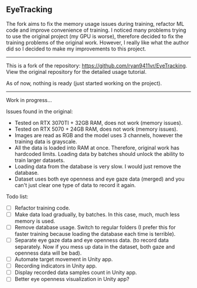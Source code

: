 ## EyeTracking
The fork aims to fix the memory usage issues during training, refactor ML code and improve convenience of training.
I noticed many problems trying to use the original project (my GPU is worse), therefore decided to fix the training problems of the original work.
However, I really like what the author did so I decided to make my improvements to this project.

---
This is a fork of the repository: https://github.com/ryan9411vr/EyeTracking.
View the original repository for the detailed usage tutorial. 

As of now, nothing is ready (just started working on the project).

--- 

Work in progress...

Issues found in the original:
- Tested on RTX 3070TI + 32GB RAM, does not work (memory issues).
- Tested on RTX 5070 + 24GB RAM, does not work (memory issues).
- Images are read as RGB and the model uses 3 channels, however the training data is grayscale.
- All the data is loaded into RAM at once. Therefore, original work has hardcoded limits. Loading data by batches should unlock the ability to train larger datasets.
- Loading data from the database is very slow. I would just remove the database.
- Dataset uses both eye openness and eye gaze data (merged) and you can't just clear one type of data to record it again. 

Todo list:
- [ ] Refactor training code.
- [ ] Make data load gradually, by batches. In this case, much, much less memory is used.
- [ ] Remove database usage. Switch to regular folders (I prefer this for faster training because loading the database each time is terrible).
- [ ] Separate eye gaze data and eye openness data. (to record data separately. Now if you mess up data in the dataset, both gaze and openness data will be bad).
- [ ] Automate target movement in Unity app.
- [ ] Recording indicators in Unity app.
- [ ] Display recorded data samples count in Unity app.
- [ ] Better eye openness visualization in Unity app?
